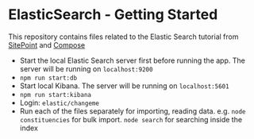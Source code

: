 # ElasticSearch - Getting Started
This repository contains files related to the Elastic Search tutorial from [SitePoint](https://www.sitepoint.com/search-engine-node-elasticsearch/) and [Compose](https://www.compose.com/articles/getting-started-with-elasticsearch-and-node/)

* Start the local Elastic Search server first before running the app. The server will be running on `localhost:9200`
* `npm run start:db`
* Start local Kibana. The server will be running on `localhost:5601`
* `npm run start:kibana`
* Login: `elastic/changeme`
* Run each of the files separately for importing, reading data. e.g. `node constituencies` for bulk import. `node search` for searching inside the index